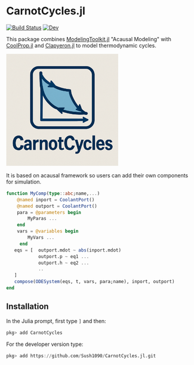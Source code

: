 # CarnotCycles.jl

[![Build Status](https://github.com/Sush1090/CoolPropCycles.jl/actions/workflows/CI.yml/badge.svg?branch=main)](https://github.com/Sush1090/CoolPropCycles.jl/actions/workflows/CI.yml?query=branch%3Amain)
[![Dev](https://img.shields.io/badge/docs-dev-blue.svg)](https://sush1090.github.io/CarnotCycles.jl/dev/)

This package combines [ModelingToolkit.jl](https://github.com/SciML/ModelingToolkit.jl) "Acausal Modeling" with [CoolProp.jl](https://github.com/CoolProp/CoolProp.jl) and [Clapyeron.jl](https://github.com/ClapeyronThermo/Clapeyron.jl) to model thermodynamic cycles.

<img src="docs/src/Images/CarnotCycles_logo.png" alt="CarnotCycles Logo" width="300">

It is based on acausal framework so users can add their own components for simulation.
```julia
function MyComp(type::abc;name,...)
    @named inport = CoolantPort()
    @named outport = CoolantPort()
    para = @parameters begin
        MyParas ...
    end
    vars = @variables begin
        MyVars ...
     end
   eqs = [  outport.mdot ~ abs(inport.mdot) 
            outport.p ~ eq1 ...
            outport.h ~ eq2 ...
            ..
   ]
   compose(ODESystem(eqs, t, vars, para;name), inport, outport)
end
```

## Installation

In the Julia prompt, first type `]` and then:

```julia
pkg> add CarnotCycles
```

For the developer version type:

```julia
pkg> add https://github.com/Sush1090/CarnotCycles.jl.git
```



